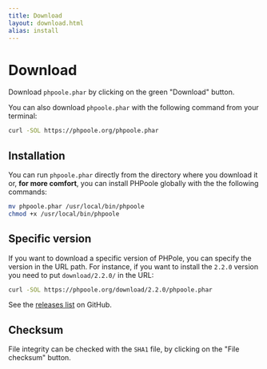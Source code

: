 ```yaml
---
title: Download
layout: download.html
alias: install
---
```


# Download

Download `phpoole.phar` by clicking on the green "Download" button.

You can also download `phpoole.phar` with the following command from your terminal:

```bash
curl -SOL https://phpoole.org/phpoole.phar
```

## Installation

You can run `phpoole.phar` directly from the directory where you download it or, **for more comfort**, you can install PHPoole globally with the the following commands:

```bash
mv phpoole.phar /usr/local/bin/phpoole
chmod +x /usr/local/bin/phpoole
```

## Specific version

If you want to download a specific version of PHPole, you can specify the version in the URL path.
For instance, if you want to install the `2.2.0` version you need to put `download/2.2.0/` in the URL:

```bash
curl -SOL https://phpoole.org/download/2.2.0/phpoole.phar
```

See the [releases list](https://github.com/PHPoole/PHPoole/releases) on GitHub.

## Checksum

File integrity can be checked with the `SHA1` file, by clicking on the "File checksum" button.
